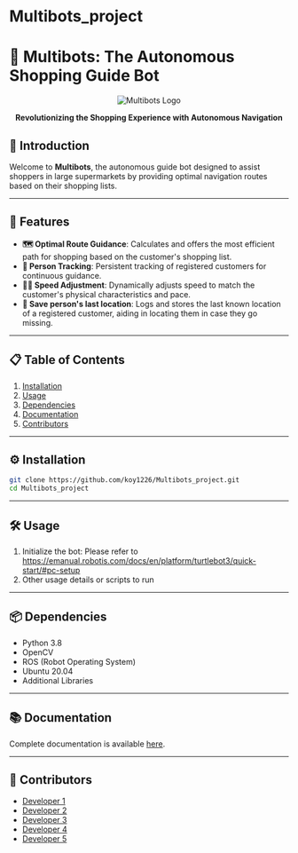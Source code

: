 # Multibots_project
# 🤖 Multibots: The Autonomous Shopping Guide Bot

<div align="center">
  <img src="assets/logo.png" alt="Multibots Logo">
  <p><strong>Revolutionizing the Shopping Experience with Autonomous Navigation</strong></p>
</div>

## 🌟 Introduction

Welcome to **Multibots**, the autonomous guide bot designed to assist shoppers in large supermarkets by providing optimal navigation routes based on their shopping lists.

---

## 🚀 Features

- **🗺 Optimal Route Guidance**: Calculates and offers the most efficient path for shopping based on the customer's shopping list.
- **👤 Person Tracking**: Persistent tracking of registered customers for continuous guidance.
- **🚶‍♂️ Speed Adjustment**: Dynamically adjusts speed to match the customer's physical characteristics and pace.
- **🎥 Save person's last location**: Logs and stores the last known location of a registered customer, aiding in locating them in case they go missing.

---

## 📋 Table of Contents

1. [Installation](#-installation)
2. [Usage](#-usage)
3. [Dependencies](#-dependencies)
4. [Documentation](#-documentation)
5. [Contributors](#-contributors)

---

## ⚙️ Installation

```bash
git clone https://github.com/koy1226/Multibots_project.git
cd Multibots_project
```

---

## 🛠 Usage

1. Initialize the bot: Please refer to https://emanual.robotis.com/docs/en/platform/turtlebot3/quick-start/#pc-setup
2. Other usage details or scripts to run

---

## 📦 Dependencies

- Python 3.8
- OpenCV
- ROS (Robot Operating System)
- Ubuntu 20.04
- Additional Libraries

---

## 📚 Documentation

Complete documentation is available [here](docs/).

---

## 🤝 Contributors

- [Developer 1](https://github.com/koy1226)
- [Developer 2](https://github.com/developer2)
- [Developer 3](https://github.com/developer3)
- [Developer 4](https://github.com/developer4)
- [Developer 5](https://github.com/developer5)
